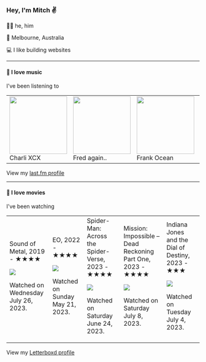 <article><h3>Hey, I&#x27;m Mitch ✌️</h3><section><p>🙆‍♂️ he, him</p><p>📍 Melbourne, Australia</p><p>💻 I like building websites</p></section><hr/><section><h4>💽 I love music</h4><p>I&#x27;ve been listening to</p><table><tbody><td><img src="https://lastfm.freetls.fastly.net/i/u/174s/85efac150ce718b6c02807cc8f5acb91.png" height="150px" alt="" role="presentation"/><br/>Charli XCX</td><td><img src="https://lastfm.freetls.fastly.net/i/u/174s/b53fb2972136d3b4807ade225392e246.png" height="150px" alt="" role="presentation"/><br/>Fred again..</td><td><img src="https://lastfm.freetls.fastly.net/i/u/174s/c0097390e321f20873a2d0e22d32d84e.png" height="150px" alt="" role="presentation"/><br/>Frank Ocean</td><td><img src="https://lastfm.freetls.fastly.net/i/u/174s/60615ead3d8383e70e84a526817de4bf.png" height="150px" alt="" role="presentation"/><br/>Mazzy Star</td><td><img src="https://lastfm.freetls.fastly.net/i/u/174s/516336e6e470343f861b82ea748a2eb2.png" height="150px" alt="" role="presentation"/><br/>Francis Bebey</td></tbody></table><span>View my <a href="https://www.last.fm/user/mylsb">last.fm profile</a></span></section><hr/><section><h4>📼 I love movies</h4><p>I&#x27;ve been watching</p><table><tbody><td>Sound of Metal, 2019 - ★★★★<br/><span> <p><img src="https://a.ltrbxd.com/resized/film-poster/4/3/2/0/0/4/432004-sound-of-metal-0-600-0-900-crop.jpg?v=289acd955b"/></p> <p>Watched on Wednesday July 26, 2023.</p> </span></td><td>EO, 2022 - ★★★★<br/><span> <p><img src="https://a.ltrbxd.com/resized/film-poster/7/0/3/9/4/3/703943-eo-0-600-0-900-crop.jpg?v=2604737383"/></p> <p>Watched on Sunday May 21, 2023.</p> </span></td><td>Spider-Man: Across the Spider-Verse, 2023 - ★★★★<br/><span> <p><img src="https://a.ltrbxd.com/resized/film-poster/4/9/7/6/3/1/497631-spider-man-across-the-spider-verse-0-600-0-900-crop.jpg?v=f2acbf1b8a"/></p> <p>Watched on Saturday June 24, 2023.</p> </span></td><td>Mission: Impossible – Dead Reckoning Part One, 2023 - ★★★★<br/><span> <p><img src="https://a.ltrbxd.com/resized/film-poster/5/0/3/4/0/2/503402-mission-impossible-dead-reckoning-part-one-0-600-0-900-crop.jpg?v=800fc297c1"/></p> <p>Watched on Saturday July 8, 2023.</p> </span></td><td>Indiana Jones and the Dial of Destiny, 2023 - ★★★<br/><span> <p><img src="https://a.ltrbxd.com/resized/film-poster/2/6/5/4/3/3/265433-indiana-jones-and-the-dial-of-destiny-0-600-0-900-crop.jpg?v=34f4a02c6b"/></p> <p>Watched on Tuesday July 4, 2023.</p> </span></td></tbody></table><span>View my <a href="https://letterboxd.com/myslab/">Letterboxd profile</a></span></section></article>